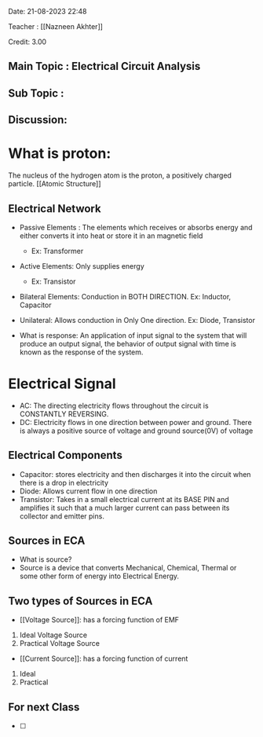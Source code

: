 Date: 21-08-2023 22:48

Teacher : [[Nazneen Akhter]] 

Credit: 3.00
## Main Topic : Electrical Circuit Analysis

## Sub Topic :

## Discussion:

# What is proton:
The nucleus of the hydrogen atom is the proton, a positively charged particle.
[[Atomic Structure]]

## Electrical Network

- Passive Elements : The elements which receives or absorbs energy and either converts it into heat or store it in an magnetic field 
  - Ex: Transformer
- Active Elements: Only supplies energy
  - Ex: Transistor



- Bilateral Elements: Conduction in BOTH DIRECTION. Ex: Inductor, Capacitor
- Unilateral: Allows conduction in  Only One direction. Ex: Diode, Transistor


- What is response: An application of input signal to the system that will produce an output signal, the behavior of output signal with time is known as the response of the system.

# Electrical Signal

- AC: The directing electricity flows throughout the circuit is CONSTANTLY REVERSING.
- DC: Electricity flows in one direction between power and ground. There is always a positive source of voltage and ground source(0V) of voltage


## Electrical Components 
- Capacitor: stores electricity and then discharges it into the circuit when there is a drop in electricity
- Diode: Allows current flow in one direction
- Transistor: Takes in a small electrical current at its BASE PIN and amplifies it such that a much larger current can pass between its collector and emitter pins.

## Sources in ECA

- What is source?
- Source is a device that converts Mechanical, Chemical, Thermal or some other form of energy into Electrical Energy.

## Two types of Sources in ECA
- [[Voltage Source]]: has a forcing function of EMF
 1. Ideal Voltage Source
 2. Practical Voltage Source
- [[Current Source]]: has a forcing function of current
1. Ideal
2. Practical 




## For next Class
- [ ] 
